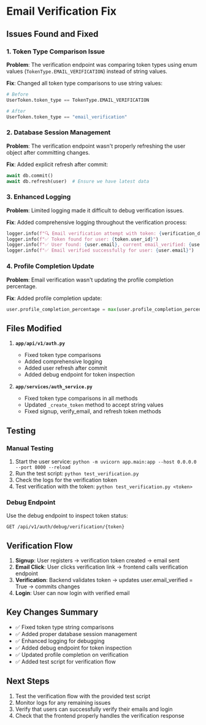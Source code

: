 # Email Verification Fix

## Issues Found and Fixed

### 1. Token Type Comparison Issue
**Problem**: The verification endpoint was comparing token types using enum values (`TokenType.EMAIL_VERIFICATION`) instead of string values.

**Fix**: Changed all token type comparisons to use string values:
```python
# Before
UserToken.token_type == TokenType.EMAIL_VERIFICATION

# After  
UserToken.token_type == "email_verification"
```

### 2. Database Session Management
**Problem**: The verification endpoint wasn't properly refreshing the user object after committing changes.

**Fix**: Added explicit refresh after commit:
```python
await db.commit()
await db.refresh(user)  # Ensure we have latest data
```

### 3. Enhanced Logging
**Problem**: Limited logging made it difficult to debug verification issues.

**Fix**: Added comprehensive logging throughout the verification process:
```python
logger.info(f"🔍 Email verification attempt with token: {verification_data.token[:8]}...")
logger.info(f"✅ Token found for user: {token.user_id}")
logger.info(f"✅ User found: {user.email}, current email_verified: {user.email_verified}")
logger.info(f"✅ Email verified successfully for user: {user.email}")
```

### 4. Profile Completion Update
**Problem**: Email verification wasn't updating the profile completion percentage.

**Fix**: Added profile completion update:
```python
user.profile_completion_percentage = max(user.profile_completion_percentage, 40)
```

## Files Modified

1. **`app/api/v1/auth.py`**
   - Fixed token type comparisons
   - Added comprehensive logging
   - Added user refresh after commit
   - Added debug endpoint for token inspection

2. **`app/services/auth_service.py`**
   - Fixed token type comparisons in all methods
   - Updated `_create_token` method to accept string values
   - Fixed signup, verify_email, and refresh token methods

## Testing

### Manual Testing
1. Start the user service: `python -m uvicorn app.main:app --host 0.0.0.0 --port 8000 --reload`
2. Run the test script: `python test_verification.py`
3. Check the logs for the verification token
4. Test verification with the token: `python test_verification.py <token>`

### Debug Endpoint
Use the debug endpoint to inspect token status:
```
GET /api/v1/auth/debug/verification/{token}
```

## Verification Flow

1. **Signup**: User registers → verification token created → email sent
2. **Email Click**: User clicks verification link → frontend calls verification endpoint
3. **Verification**: Backend validates token → updates user.email_verified = True → commits changes
4. **Login**: User can now login with verified email

## Key Changes Summary

- ✅ Fixed token type string comparisons
- ✅ Added proper database session management
- ✅ Enhanced logging for debugging
- ✅ Added debug endpoint for token inspection
- ✅ Updated profile completion on verification
- ✅ Added test script for verification flow

## Next Steps

1. Test the verification flow with the provided test script
2. Monitor logs for any remaining issues
3. Verify that users can successfully verify their emails and login
4. Check that the frontend properly handles the verification response 